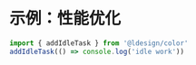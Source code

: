# 示例：性能优化

```ts
import { addIdleTask } from '@ldesign/color'
addIdleTask(() => console.log('idle work'))
```
